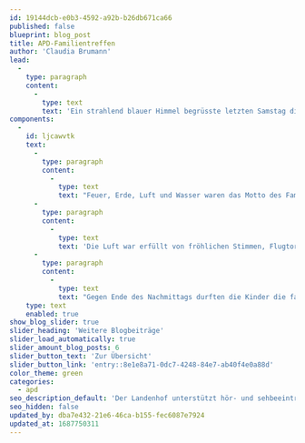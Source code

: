 ```yaml
---
id: 19144dcb-e0b3-4592-a92b-b26db671ca66
published: false
blueprint: blog_post
title: APD-Familientreffen
author: 'Claudia Brumann'
lead:
  -
    type: paragraph
    content:
      -
        type: text
        text: 'Ein strahlend blauer Himmel begrüsste letzten Samstag die eintreffenden Gäste am Landenhof. In der Luft schwebte Musik und lud zum Mitsingen ein.'
components:
  -
    id: ljcawvtk
    text:
      -
        type: paragraph
        content:
          -
            type: text
            text: "Feuer, Erde, Luft und Wasser waren das Motto des Familientreffens: So warteten auf den verschiedenen Posten zwischen den Platanen und dem angrenzenden Wald\_Naturmaterialien,\_Feuer und Wasser. Wer Lust hatte, konnte zuerst am Feuer Schlangenbrot machen und sich für die weiteren Abenteuer und kreativen Angebote stärken. Aus Steinen, Blättern, Hölzern und Muscheln entstanden liebevoll gestaltete Naturmandalas und Skulpturen. Ausserdem wurden Fluggegenstände gebastelt und es gab vielfältige Spiel- und Abkühlungsgelegenheiten mit Wasser. Mit Geschick wurde das kühle Nass ausserdem auf verschiedenen Geräten mit hohem Tempo von Gross und Klein transportiert. "
      -
        type: paragraph
        content:
          -
            type: text
            text: 'Die Luft war erfüllt von fröhlichen Stimmen, Flugtorpedos, die beachtliche Reichweiten hatten und Wassertropfen, welche aus Wasserpistolen schnellten. Auch der Elternverein SVEHK bot für alle Besucher offene Ohren, anregende Gespräche und eine fruchtige Erfrischungsmöglichkeit. In einer kleinen Waldlichtung waren Seile zwischen den Bäumen gespannt, so dass der Wald für einmal schwebend und schaukelnd erlebt werden konnte, und die Waldhängematte bot einen Platz zum Ausruhen. '
      -
        type: paragraph
        content:
          -
            type: text
            text: "Gegen Ende des Nachmittags durften die Kinder die farbenfroh durch die Luft tanzenden Papier-Propellerli einfangen. Der\_sommerliche Nachmittag fand mit einem feinen Zvieri aus der Landenhofküche seinen musikalischen Ausklang."
    type: text
    enabled: true
show_blog_slider: true
slider_heading: 'Weitere Blogbeiträge'
slider_load_automatically: true
slider_amount_blog_posts: 6
slider_button_text: 'Zur Übersicht'
slider_button_link: 'entry::8e1e8a71-0dc7-4248-84e7-ab40f4e0a88d'
color_theme: green
categories:
  - apd
seo_description_default: 'Der Landenhof unterstützt hör- und sehbeeinträchtigte Kinder & Jugendliche in ihrem selbstbestimmten Leben durch Förderung ihrer Fähigkeiten & Entwicklung'
seo_hidden: false
updated_by: dba7e432-21e6-46ca-b155-fec6087e7924
updated_at: 1687750311
---
```

